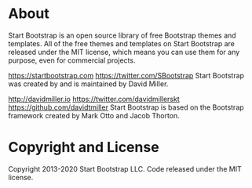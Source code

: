 # About
Start Bootstrap is an open source library of free Bootstrap themes and templates. All of the free themes and templates on Start Bootstrap are released under the MIT license, which means you can use them for any purpose, even for commercial projects.

https://startbootstrap.com
https://twitter.com/SBootstrap
Start Bootstrap was created by and is maintained by David Miller.

http://davidmiller.io
https://twitter.com/davidmillerskt
https://github.com/davidtmiller
Start Bootstrap is based on the Bootstrap framework created by Mark Otto and Jacob Thorton.

# Copyright and License
Copyright 2013-2020 Start Bootstrap LLC. Code released under the MIT license.
